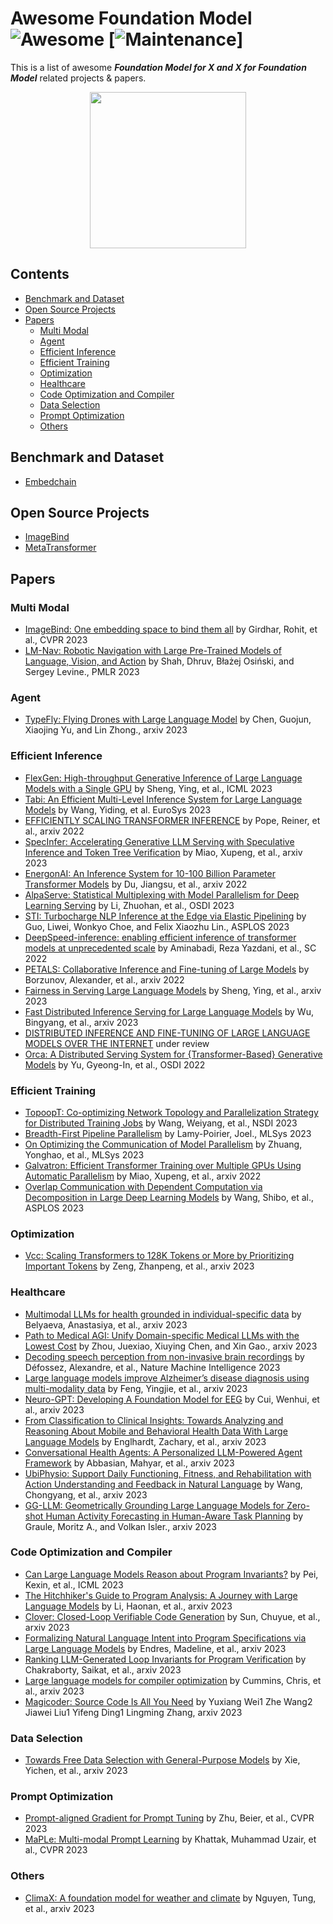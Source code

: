 # Awesome Foundation Model ![Awesome](https://cdn.rawgit.com/sindresorhus/awesome/d7305f38d29fed78fa85652e3a63e154dd8e8829/media/badge.svg) [![Maintenance](https://img.shields.io/badge/Maintained%3F-YES-green.svg)] 

This is a list of awesome _**Foundation Model for X and X for Foundation Model**_ related projects & papers. 

<p align="center">
  <img width="250" src="https://camo.githubusercontent.com/1131548cf666e1150ebd2a52f44776d539f06324/68747470733a2f2f63646e2e7261776769742e636f6d2f73696e647265736f726875732f617765736f6d652f6d61737465722f6d656469612f6c6f676f2e737667" "Awesome!">
</p>

## Contents
- [Benchmark and Dataset](#benchmark-and-dataset)
- [Open Source Projects](#open-source-projects)
- [Papers](#papers)   
  - [Multi Modal](#multi-modal)
  - [Agent](#agent)
  - [Efficient Inference](#efficient-inference)
  - [Efficient Training](#efficient-training)
  - [Optimization](#optimization)
  - [Healthcare](#healthcare)
  - [Code Optimization and Compiler](#code-optimization-and-compiler)
  - [Data Selection](#data-selection)
  - [Prompt Optimization](#prompt-optimization)
  - [Others](#others)

## Benchmark and Dataset
- [Embedchain](https://github.com/embedchain/embedchain)
  
## Open Source Projects
- [ImageBind](https://github.com/facebookresearch/ImageBind)
- [MetaTransformer](https://github.com/invictus717/MetaTransformer)

## Papers

### Multi Modal
- [ImageBind: One embedding space to bind them all](https://openaccess.thecvf.com/content/CVPR2023/papers/Girdhar_ImageBind_One_Embedding_Space_To_Bind_Them_All_CVPR_2023_paper.pdf) by Girdhar, Rohit, et al., CVPR 2023
- [LM-Nav: Robotic Navigation with Large Pre-Trained Models of Language, Vision, and Action](https://arxiv.org/pdf/2207.04429.pdf) by Shah, Dhruv, Błażej Osiński, and Sergey Levine., PMLR 2023

### Agent
- [TypeFly: Flying Drones with Large Language Model](https://arxiv.org/pdf/2312.14950) by Chen, Guojun, Xiaojing Yu, and Lin Zhong., arxiv 2023

### Efficient Inference 
- [FlexGen: High-throughput Generative Inference of Large Language Models with a Single GPU](https://arxiv.org/pdf/2303.06865) by Sheng, Ying, et al., ICML 2023
- [Tabi: An Efficient Multi-Level Inference System for Large Language Models](https://dl.acm.org/doi/pdf/10.1145/3552326.3587438?casa_token=2Ju1tOw9-OQAAAAA:JiW7lFRbuCbNQp8JxLKq0_Fu5O2HnPKnCtXSBuWYiW0HOJa5AhUEhvaAQVBVoyDN0qAgI2abM73h20A) by Wang, Yiding, et al. EuroSys 2023
- [EFFICIENTLY SCALING TRANSFORMER INFERENCE](https://arxiv.org/pdf/2211.05102) by Pope, Reiner, et al., arxiv 2022
- [SpecInfer: Accelerating Generative LLM Serving with Speculative Inference and Token Tree Verification](https://arxiv.org/pdf/2305.09781) by Miao, Xupeng, et al., arxiv 2023
- [EnergonAI: An Inference System for 10-100 Billion Parameter Transformer Models](https://arxiv.org/pdf/2209.02341) by Du, Jiangsu, et al., arxiv 2022
- [AlpaServe: Statistical Multiplexing with Model Parallelism for Deep Learning Serving](https://arxiv.org/pdf/2302.11665) by Li, Zhuohan, et al., OSDI 2023
- [STI: Turbocharge NLP Inference at the Edge via Elastic Pipelining](https://dl.acm.org/doi/pdf/10.1145/3575693.3575698) by Guo, Liwei, Wonkyo Choe, and Felix Xiaozhu Lin., ASPLOS 2023
- [DeepSpeed-inference: enabling efficient inference of transformer models at unprecedented scale](https://ieeexplore.ieee.org/iel7/10046045/10045783/10046087.pdf?casa_token=-l-VUdoAL9cAAAAA:Zt9pbjDGwTuqtX-RSm6Np74l4mUYuPp6ls_xH-wdaIPQig-A6UduT7xDn8Wcsv05W1imTH08mhU) by Aminabadi, Reza Yazdani, et al., SC 2022
- [PETALS: Collaborative Inference and Fine-tuning of Large Models](https://arxiv.org/pdf/2209.01188) by Borzunov, Alexander, et al., arxiv 2022
- [Fairness in Serving Large Language Models](https://arxiv.org/pdf/2401.00588) by Sheng, Ying, et al., arxiv 2023
- [Fast Distributed Inference Serving for Large Language Models](https://arxiv.org/pdf/2305.05920) by Wu, Bingyang, et al., arxiv 2023
- [DISTRIBUTED INFERENCE AND FINE-TUNING OF LARGE LANGUAGE MODELS OVER THE INTERNET](https://openreview.net/pdf?id=HLQyRgRnoXo) under review
- [Orca: A Distributed Serving System for {Transformer-Based} Generative Models](https://www.usenix.org/system/files/osdi22-yu.pdf) by Yu, Gyeong-In, et al., OSDI 2022

### Efficient Training
- [TopoopT: Co-optimizing Network Topology and Parallelization Strategy for Distributed Training Jobs](https://www.usenix.org/system/files/nsdi23-wang-weiyang.pdf) by Wang, Weiyang, et al., NSDI 2023
- [Breadth-First Pipeline Parallelism](https://arxiv.org/pdf/2211.05953) by Lamy-Poirier, Joel., MLSys 2023
- [On Optimizing the Communication of Model Parallelism](https://arxiv.org/pdf/2211.05322.pdf) by Zhuang, Yonghao, et al., MLSys 2023
- [Galvatron: Efficient Transformer Training over Multiple GPUs Using Automatic Parallelism](https://arxiv.org/pdf/2211.13878) by Miao, Xupeng, et al., arxiv 2022
- [Overlap Communication with Dependent Computation via Decomposition in Large Deep Learning Models](https://dl.acm.org/doi/pdf/10.1145/3567955.3567959) by Wang, Shibo, et al., ASPLOS 2023
  
### Optimization 
- [Vcc: Scaling Transformers to 128K Tokens or More by Prioritizing Important Tokens](https://arxiv.org/pdf/2305.04241) by Zeng, Zhanpeng, et al., arxiv 2023

### Healthcare
- [Multimodal LLMs for health grounded in individual-specific data](https://arxiv.org/pdf/2307.09018) by Belyaeva, Anastasiya, et al., arxiv 2023
- [Path to Medical AGI: Unify Domain-specific Medical LLMs with the Lowest Cost](https://arxiv.org/pdf/2306.10765) by Zhou, Juexiao, Xiuying Chen, and Xin Gao., arxiv 2023
- [Decoding speech perception from non-invasive brain recordings](https://www.nature.com/articles/s42256-023-00714-5) by Défossez, Alexandre, et al., Nature Machine Intelligence 2023
- [Large language models improve Alzheimer’s disease diagnosis using multi-modality data](https://arxiv.org/pdf/2305.19280) by Feng, Yingjie, et al., arxiv 2023
- [Neuro-GPT: Developing A Foundation Model for EEG](https://arxiv.org/pdf/2311.03764) by Cui, Wenhui, et al., arxiv 2023
- [From Classification to Clinical Insights: Towards Analyzing and Reasoning About Mobile and Behavioral Health Data With Large Language Models](https://arxiv.org/pdf/2311.13063) by Englhardt, Zachary, et al., arxiv 2023
- [Conversational Health Agents: A Personalized LLM-Powered Agent Framework](https://arxiv.org/pdf/2310.02374.pdf) by Abbasian, Mahyar, et al., arxiv 2023
- [UbiPhysio: Support Daily Functioning, Fitness, and Rehabilitation with Action Understanding and Feedback in Natural Language](https://arxiv.org/pdf/2308.10526) by Wang, Chongyang, et al., arxiv 2023
- [GG-LLM: Geometrically Grounding Large Language Models for Zero-shot Human Activity Forecasting in Human-Aware Task Planning](https://arxiv.org/pdf/2310.20034) by Graule, Moritz A., and Volkan Isler., arxiv 2023

### Code Optimization and Compiler
- [Can Large Language Models Reason about Program Invariants?](https://openreview.net/pdf?id=mXv2aVqUGG) by Pei, Kexin, et al., ICML 2023
- [The Hitchhiker's Guide to Program Analysis: A Journey with Large Language Models](https://arxiv.org/pdf/2308.00245) by Li, Haonan, et al., arxiv 2023
- [Clover: Closed-Loop Verifiable Code Generation](https://arxiv.org/pdf/2310.17807) by Sun, Chuyue, et al., arxiv 2023
- [Formalizing Natural Language Intent into Program Specifications via Large Language Models](https://arxiv.org/pdf/2310.01831) by Endres, Madeline, et al., arxiv 2023
- [Ranking LLM-Generated Loop Invariants for Program Verification](https://arxiv.org/pdf/2310.09342) by Chakraborty, Saikat, et al., arxiv 2023
- [Large language models for compiler optimization](https://arxiv.org/pdf/2309.07062) by Cummins, Chris, et al., arxiv 2023
- [Magicoder: Source Code Is All You Need](https://arxiv.org/pdf/2312.02120.pdf) by Yuxiang Wei1 Zhe Wang2 Jiawei Liu1 Yifeng Ding1 Lingming Zhang, arxiv 2023

### Data Selection
- [Towards Free Data Selection with General-Purpose Models](https://arxiv.org/pdf/2309.17342) by Xie, Yichen, et al., arxiv 2023
  
### Prompt Optimization
- [Prompt-aligned Gradient for Prompt Tuning](http://openaccess.thecvf.com/content/ICCV2023/papers/Zhu_Prompt-aligned_Gradient_for_Prompt_Tuning_ICCV_2023_paper.pdf) by Zhu, Beier, et al., CVPR 2023
- [MaPLe: Multi-modal Prompt Learning](https://openaccess.thecvf.com/content/CVPR2023/papers/Khattak_MaPLe_Multi-Modal_Prompt_Learning_CVPR_2023_paper.pdf) by Khattak, Muhammad Uzair, et al., CVPR 2023

### Others
- [ClimaX: A foundation model for weather and climate](https://arxiv.org/pdf/2301.10343) by Nguyen, Tung, et al., arxiv 2023




